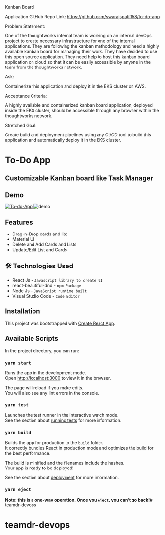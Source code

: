 Kanban Board

Application GitHub Repo Link: https://github.com/swarajspatil158/to-do-app

Problem Statement:

One of the thoughtworks internal team is working on an internal devOps project to create necessary infrastructure for one of the internal applications. They are following the kanban methodology and need a highly available kanban board for managing their work. They have decided to use this open source application. They need help to host this kanban board application on cloud so that it can be easily accessible by anyone in the team from the thoughtworks network.

Ask:

Containerize this application and deploy it in the EKS cluster on AWS.

Acceptance Criteria:

A highly available and containerized kanban board application, deployed inside the EKS cluster, should be accessible through any browser within the thoughtworks network.

Stretched Goal:

Create build and deployment pipelines using any CI/CD tool to build this application and automatically deploy it in the EKS cluster.


# To-Do App
## Customizable Kanban board like Task Manager




## Demo
[![To-do-App](https://img.shields.io/badge/Tryit-(here)-blue.svg)](https://to-do-app-gold.vercel.app/)
![demo](./src/assets/demo.gif)


  
## Features

- Drag-n-Drop cards and list
- Material UI
- Delete and Add Cards and Lists
- Update/Edit List and Cards

  
## 🛠 Technologies Used
- React Js - `Javascript library to create UI`
- react-beautiful-dnd - `npm Package`
- Node Js - `JavaScript runtime built`
- Visual Studio Code - `Code Editor`

  
## Installation

This project was bootstrapped with [Create React App](https://github.com/facebook/create-react-app).

## Available Scripts

In the project directory, you can run:

### `yarn start`

Runs the app in the development mode.\
Open [http://localhost:3000](http://localhost:3000) to view it in the browser.

The page will reload if you make edits.\
You will also see any lint errors in the console.

### `yarn test`

Launches the test runner in the interactive watch mode.\
See the section about [running tests](https://facebook.github.io/create-react-app/docs/running-tests) for more information.

### `yarn build`

Builds the app for production to the `build` folder.\
It correctly bundles React in production mode and optimizes the build for the best performance.

The build is minified and the filenames include the hashes.\
Your app is ready to be deployed!

See the section about [deployment](https://facebook.github.io/create-react-app/docs/deployment) for more information.

### `yarn eject`

**Note: this is a one-way operation. Once you `eject`, you can’t go back!**# teamdr-devops
# teamdr-devops
